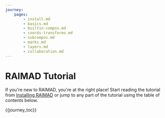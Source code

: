```yaml
---
journey:
    pages:
        - install.md
        - basics.md
        - builtin-compos.md
        - coords-transforms.md
        - subcompos.md
        - marks.md
        - layers.md
        - collaboration.md
---
```


# RAIMAD Tutorial

If you're new to RAIMAD,
you're at the right place!
Start reading the tutorial from
[Installing RAIMAD](install.md)
or jump to any part of the tutorial using the table of contents below.

{{journey_toc}}


